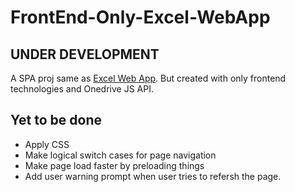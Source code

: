 # FrontEnd-Only-Excel-WebApp

## UNDER DEVELOPMENT
A SPA proj same as [Excel Web App](https://github.com/kppnesh/ExcelWebApp). But created with only frontend technologies and Onedrive JS API.

## Yet to be done
* Apply CSS
* Make logical switch cases for page navigation
* Make page load faster by preloading things
* Add user warning prompt when user tries to refersh the page.
